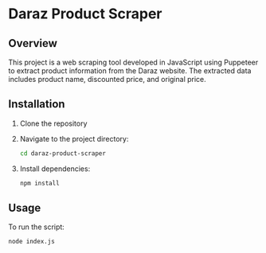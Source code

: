 # Daraz Product Scraper

## Overview

This project is a web scraping tool developed in JavaScript using Puppeteer to extract product information from the Daraz website. The extracted data includes product name, discounted price, and original price.

## Installation

1. Clone the repository

2. Navigate to the project directory:

   ```bash
   cd daraz-product-scraper
   ```

3. Install dependencies:

   ```bash
   npm install
   ```

## Usage

To run the script:

```bash
node index.js
```
